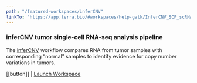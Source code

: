 ```yaml
---
path: "/featured-workspaces/inferCNV"
linkTo: "https://app.terra.bio/#workspaces/help-gatk/InferCNV_SCP_scRNA-seq"
---
```


### inferCNV tumor single-cell RNA-seq analysis pipeline

The [inferCNV](https://github.com/broadinstitute/inferCNV) workflow compares RNA from tumor samples with corresponding “normal” samples to identify evidence for copy number variations in tumors.

[[button]]
| [Launch Workspace](https://app.terra.bio/#workspaces/help-gatk/InferCNV_SCP_scRNA-seq)
